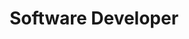 ---
title: "Software Developer"
format: html
categories: [Systems, Security,Communications, software]
---